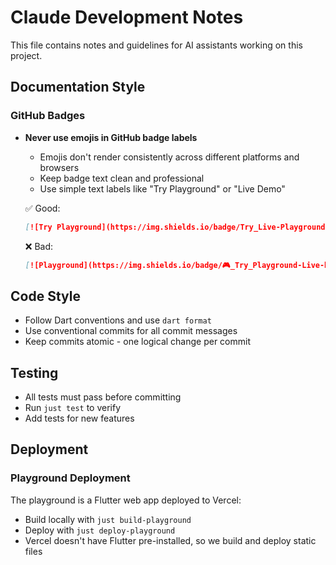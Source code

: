 # Claude Development Notes

This file contains notes and guidelines for AI assistants working on this project.

## Documentation Style

### GitHub Badges

- **Never use emojis in GitHub badge labels**
  - Emojis don't render consistently across different platforms and browsers
  - Keep badge text clean and professional
  - Use simple text labels like "Try Playground" or "Live Demo"

  ✅ Good:
  ```markdown
  [![Try Playground](https://img.shields.io/badge/Try_Live-Playground-blue?style=for-the-badge)](url)
  ```

  ❌ Bad:
  ```markdown
  [![Playground](https://img.shields.io/badge/🎮_Try_Playground-Live-blue?style=for-the-badge)](url)
  ```

## Code Style

- Follow Dart conventions and use `dart format`
- Use conventional commits for all commit messages
- Keep commits atomic - one logical change per commit

## Testing

- All tests must pass before committing
- Run `just test` to verify
- Add tests for new features

## Deployment

### Playground Deployment

The playground is a Flutter web app deployed to Vercel:
- Build locally with `just build-playground`
- Deploy with `just deploy-playground`
- Vercel doesn't have Flutter pre-installed, so we build and deploy static files
